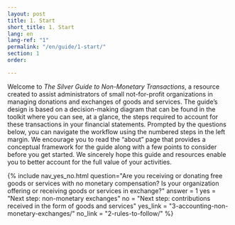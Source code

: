 ```yaml
---
layout: post
title: 1. Start
short_title: 1. Start
lang: en
lang-ref: "1"
permalink: "/en/guide/1-start/"
section: 1
order: 

---
```

Welcome to _The Silver Guide to Non-Monetary Transactions_, a resource created to assist administrators of small not-for-profit organizations in managing donations and exchanges of goods and services. The guide’s design is based on a decision-making diagram that can be found in the toolkit where you can see, at a glance, the steps required to account for these transactions in your financial statements. Prompted by the questions below, you can navigate the workflow using the numbered steps in the left margin. We encourage you to read the “about” page that provides a conceptual framework for the guide along with a few points to consider before you get started. We sincerely hope this guide and resources enable you to better account for the full value of your activities.

{% include nav_yes_no.html
question="Are you receiving or donating free goods or services with no monetary compensation? Is your organization offering or receiving goods or services in exchange?"
answer = 1
yes = "Next step: non-monetary exchanges"
no = "Next step: contributions received in the form of goods and services"
yes_link = "3-accounting-non-monetary-exchanges/"
no_link = "2-rules-to-follow/"
%}